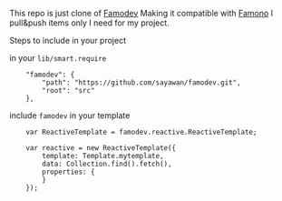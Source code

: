 This repo is just clone of [Famodev](https://github.com/particle4dev/famodev) Making it compatible with [Famono](https://github.com/raix/famono) I pull&push items only I need for my project.

Steps to include in your project

in your `lib/smart.require`

```
    "famodev": {
        "path": "https://github.com/sayawan/famodev.git",
        "root": "src"
    },
```

include `famodev` in your template

```
    var ReactiveTemplate = famodev.reactive.ReactiveTemplate;

    var reactive = new ReactiveTemplate({
        template: Template.mytemplate,
        data: Collection.find().fetch(),
        properties: {
        }
    });
```
